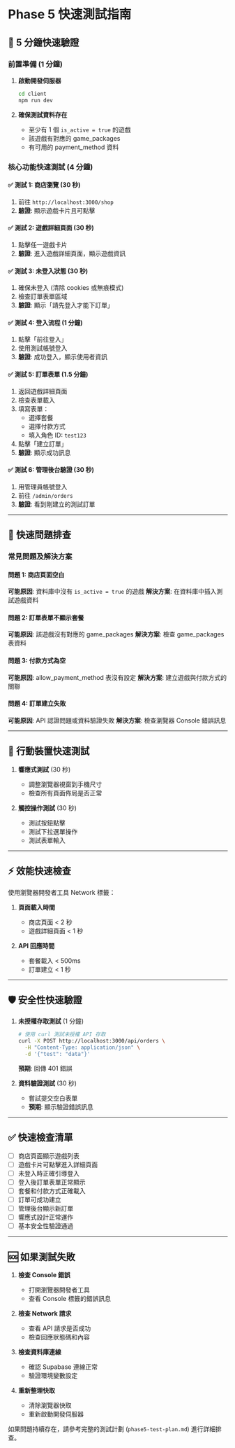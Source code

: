 # Phase 5 快速測試指南

## 🚀 5 分鐘快速驗證

### 前置準備 (1 分鐘)

1. **啟動開發伺服器**
   ```bash
   cd client
   npm run dev
   ```

2. **確保測試資料存在**
   - 至少有 1 個 `is_active = true` 的遊戲
   - 該遊戲有對應的 game_packages
   - 有可用的 payment_method 資料

### 核心功能快速測試 (4 分鐘)

#### ✅ 測試 1: 商店瀏覽 (30 秒)
1. 前往 `http://localhost:3000/shop`
2. **驗證**: 顯示遊戲卡片且可點擊

#### ✅ 測試 2: 遊戲詳細頁面 (30 秒)
1. 點擊任一遊戲卡片
2. **驗證**: 進入遊戲詳細頁面，顯示遊戲資訊

#### ✅ 測試 3: 未登入狀態 (30 秒)
1. 確保未登入 (清除 cookies 或無痕模式)
2. 檢查訂單表單區域
3. **驗證**: 顯示「請先登入才能下訂單」

#### ✅ 測試 4: 登入流程 (1 分鐘)
1. 點擊「前往登入」
2. 使用測試帳號登入
3. **驗證**: 成功登入，顯示使用者資訊

#### ✅ 測試 5: 訂單表單 (1.5 分鐘)
1. 返回遊戲詳細頁面
2. 檢查表單載入
3. 填寫表單：
   - 選擇套餐
   - 選擇付款方式  
   - 填入角色 ID: `test123`
4. 點擊「建立訂單」
5. **驗證**: 顯示成功訊息

#### ✅ 測試 6: 管理後台驗證 (30 秒)
1. 用管理員帳號登入
2. 前往 `/admin/orders`
3. **驗證**: 看到剛建立的測試訂單

---

## 🔧 快速問題排查

### 常見問題及解決方案

#### 問題 1: 商店頁面空白
**可能原因**: 資料庫中沒有 `is_active = true` 的遊戲
**解決方案**: 在資料庫中插入測試遊戲資料

#### 問題 2: 訂單表單不顯示套餐
**可能原因**: 該遊戲沒有對應的 game_packages
**解決方案**: 檢查 game_packages 表資料

#### 問題 3: 付款方式為空
**可能原因**: allow_payment_method 表沒有設定
**解決方案**: 建立遊戲與付款方式的關聯

#### 問題 4: 訂單建立失敗
**可能原因**: API 認證問題或資料驗證失敗
**解決方案**: 檢查瀏覽器 Console 錯誤訊息

---

## 📱 行動裝置快速測試

1. **響應式測試** (30 秒)
   - 調整瀏覽器視窗到手機尺寸
   - 檢查所有頁面佈局是否正常

2. **觸控操作測試** (30 秒)
   - 測試按鈕點擊
   - 測試下拉選單操作
   - 測試表單輸入

---

## ⚡ 效能快速檢查

使用瀏覽器開發者工具 Network 標籤：

1. **頁面載入時間**
   - 商店頁面 < 2 秒
   - 遊戲詳細頁面 < 1 秒

2. **API 回應時間**
   - 套餐載入 < 500ms
   - 訂單建立 < 1 秒

---

## 🛡️ 安全性快速驗證

1. **未授權存取測試** (1 分鐘)
   ```bash
   # 使用 curl 測試未授權 API 存取
   curl -X POST http://localhost:3000/api/orders \
     -H "Content-Type: application/json" \
     -d '{"test": "data"}'
   ```
   **預期**: 回傳 401 錯誤

2. **資料驗證測試** (30 秒)
   - 嘗試提交空白表單
   - **預期**: 顯示驗證錯誤訊息

---

## ✅ 快速檢查清單

- [ ] 商店頁面顯示遊戲列表
- [ ] 遊戲卡片可點擊進入詳細頁面
- [ ] 未登入時正確引導登入
- [ ] 登入後訂單表單正常顯示
- [ ] 套餐和付款方式正確載入
- [ ] 訂單可成功建立
- [ ] 管理後台顯示新訂單
- [ ] 響應式設計正常運作
- [ ] 基本安全性驗證通過

---

## 🆘 如果測試失敗

1. **檢查 Console 錯誤**
   - 打開瀏覽器開發者工具
   - 查看 Console 標籤的錯誤訊息

2. **檢查 Network 請求**
   - 查看 API 請求是否成功
   - 檢查回應狀態碼和內容

3. **檢查資料庫連線**
   - 確認 Supabase 連線正常
   - 驗證環境變數設定

4. **重新整理快取**
   - 清除瀏覽器快取
   - 重新啟動開發伺服器

如果問題持續存在，請參考完整的測試計劃 (`phase5-test-plan.md`) 進行詳細排查。 